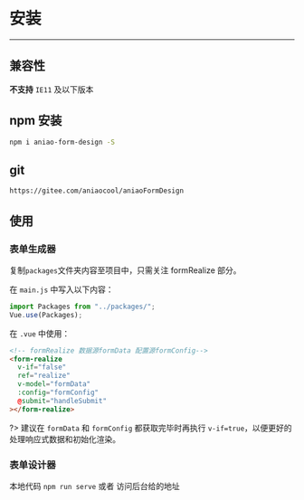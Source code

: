 # 安装

---

## 兼容性

**不支持** `IE11` 及以下版本

## npm 安装

```bash
npm i aniao-form-design -S
```

## git

```
https://gitee.com/aniaocool/aniaoFormDesign
```

## 使用

### 表单生成器

复制`packages`文件夹内容至项目中，只需关注 formRealize 部分。

在 `main.js` 中写入以下内容：

```js
import Packages from "../packages/";
Vue.use(Packages);
```

在 `.vue` 中使用：

```html
<!-- formRealize 数据源formData 配置源formConfig-->
<form-realize
  v-if="false"
  ref="realize"
  v-model="formData"
  :config="formConfig"
  @submit="handleSubmit"
></form-realize>
```

?> 建议在 `formData` 和 `formConfig` 都获取完毕时再执行 `v-if=true`，以便更好的处理响应式数据和初始化渲染。

<!-- 至此，rise 的开发环境已经搭建完毕，可以在项目中使用了。 -->

### 表单设计器

本地代码 `npm run serve` 或者 访问后台给的地址
